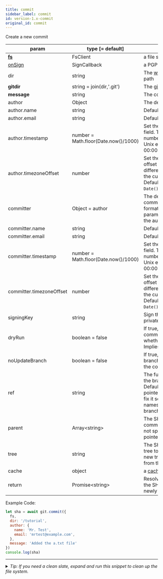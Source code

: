 ```yaml
---
title: commit
sidebar_label: commit
id: version-1.x-commit
original_id: commit
---
```


Create a new commit

| param                    | type [= default]                     | description                                                                                                                                                                                          |
| ------------------------ | ------------------------------------ | ---------------------------------------------------------------------------------------------------------------------------------------------------------------------------------------------------- |
| [**fs**](./fs)           | FsClient                             | a file system implementation                                                                                                                                                                         |
| [onSign](./onSign)       | SignCallback                         | a PGP signing implementation                                                                                                                                                                         |
| dir                      | string                               | The [working tree](dir-vs-gitdir.md) directory path                                                                                                                                                  |
| **gitdir**               | string = join(dir,'.git')            | The [git directory](dir-vs-gitdir.md) path                                                                                                                                                           |
| **message**              | string                               | The commit message to use.                                                                                                                                                                           |
| author                   | Object                               | The details about the author.                                                                                                                                                                        |
| author.name              | string                               | Default is `user.name` config.                                                                                                                                                                       |
| author.email             | string                               | Default is `user.email` config.                                                                                                                                                                      |
| author.timestamp         | number = Math.floor(Date.now()/1000) | Set the author timestamp field. This is the integer number of seconds since the Unix epoch (1970-01-01 00:00:00).                                                                                    |
| author.timezoneOffset    | number                               | Set the author timezone offset field. This is the difference, in minutes, from the current timezone to UTC. Default is `(new Date()).getTimezoneOffset()`.                                           |
| committer                | Object = author                      | The details about the commit committer, in the same format as the author parameter. If not specified, the author details are used.                                                                   |
| committer.name           | string                               | Default is `user.name` config.                                                                                                                                                                       |
| committer.email          | string                               | Default is `user.email` config.                                                                                                                                                                      |
| committer.timestamp      | number = Math.floor(Date.now()/1000) | Set the committer timestamp field. This is the integer number of seconds since the Unix epoch (1970-01-01 00:00:00).                                                                                 |
| committer.timezoneOffset | number                               | Set the committer timezone offset field. This is the difference, in minutes, from the current timezone to UTC. Default is `(new Date()).getTimezoneOffset()`.                                        |
| signingKey               | string                               | Sign the tag object using this private PGP key.                                                                                                                                                      |
| dryRun                   | boolean = false                      | If true, simulates making a commit so you can test whether it would succeed. Implies `noUpdateBranch`.                                                                                               |
| noUpdateBranch           | boolean = false                      | If true, does not update the branch pointer after creating the commit.                                                                                                                               |
| ref                      | string                               | The fully expanded name of the branch to commit to. Default is the current branch pointed to by HEAD. (TODO: fix it so it can expand branch names without throwing if the branch doesn't exist yet.) |
| parent                   | Array\<string\>                      | The SHA-1 object ids of the commits to use as parents. If not specified, the commit pointed to by `ref` is used.                                                                                     |
| tree                     | string                               | The SHA-1 object id of the tree to use. If not specified, a new tree object is created from the current git index.                                                                                   |
| cache                    | object                               | a [cache](cache.md) object                                                                                                                                                                           |
| return                   | Promise\<string\>                    | Resolves successfully with the SHA-1 object id of the newly created commit.                                                                                                                          |

Example Code:

```js live
let sha = await git.commit({
  fs,
  dir: '/tutorial',
  author: {
    name: 'Mr. Test',
    email: 'mrtest@example.com',
  },
  message: 'Added the a.txt file'
})
console.log(sha)
```


---

<details>
<summary><i>Tip: If you need a clean slate, expand and run this snippet to clean up the file system.</i></summary>

```js live
window.fs = new LightningFS('fs', { wipe: true })
window.pfs = window.fs.promises
console.log('done')
```
</details>

<script>
(function rewriteEditLink() {
  const el = document.querySelector('a.edit-page-link.button');
  if (el) {
    el.href = 'https://github.com/isomorphic-git/isomorphic-git/edit/main/src/api/commit.js';
  }
})();
</script>